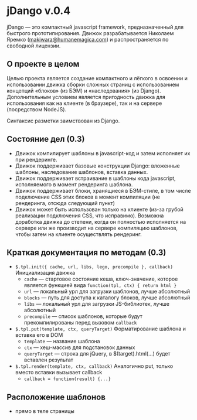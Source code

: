 jDango v.0.4 
============

jDango — это компактный javascript framework, предназначенный для быстрого прототипирования.
Движок разрабатывается Николаем Яремко (makiwara@humanemagica.com) и распространяется по свободной лицензии.


О проекте в целом 
-----------------
Целью проекта является создание компактного и лёгкого в освоении и использовании движка сборки сложных страниц с использованием концепций «блоков» (из БЭМ) и «наследования» (из Django). Дополнительным условием является пригодность движка для использования как на клиенте (в браузере), так и на сервере (посредством NodeJS).

Синтаксис разметки заимствован из Django. 


Состояние дел (0.3)
-------------------
* Движок компилирует шаблоны в javascript-код и затем исполняет их при рендеринге.
* Движок поддерживает базовые конструкции Django: вложенные шаблоны, наследование шаблонов, вставка данных.
* Движок поддерживает встраивание в шаблоны кода javascript, исполняемого в момент рендеринга шаблона.
* Движок поддерживает блоки, хранящиеся в БЭМ-стиле, в том числе подключение CSS этих блоков в момент компиляции (не рендеринга, отсюда следующий пункт)
* Движок может быть использован только на клиенте (из-за грубой реализации подключения CSS, что исправимо). Возможна доработка движка до степени, когда он полностью исполняется на сервере или же производит на сервере компиляцию шаблонов, чтобы затем на клиенте осуществлять рендеринг.


Краткая документация по методам (0.3)
---------------------------------------
* `$.tpl.init({ cache, url, libs, lego, precompile }, callback)`
  Инициализация движка
  - `cache` —  стартовое состояние кеша, ключ-значение, которое является функцией вида `function(tpl, ctx) { return html }`
  - `url` — локальный урл для загрузки шаблонов, лучше абсолютный
  - `blocks` —  путь для доступа к каталогу блоков, лучше абсолютный
  - `libs` — локальный урл для загрузки JS-библиотек, лучше абсолютный
  - `precompile` — список шаблонов, которые будут прекомпилированы перед вызовом `callback`
* `$.tpl.put(template, ctx, queryTarget)`
  Форматирование шаблона и вставка его в DOM
  - `template` — название шаблона
  - `ctx` — хеш-массив для подстановок данных
  - `queryTarget` — строка для jQuery, в $(target).html(...) будет вставлен результат
* `$.tpl.render(template, ctx, callback)`
  Аналогично put, только вместо вставки вызывает callback
  - `callback = function(result) {...}`

Расположение шаблонов
---------------------
* прямо в теле страницы
  <script type="text/html" id="templateName" parent="parentTemplateName">...<;/script>
* в отдельных файлах (будут загружены асинхронно в момент компиляции), 
  в этом случае имя шаблона = имя файла

Синтаксис шаблонов (0.3)
------------------------
* `{{key}}` — вставляет `ctx['key']`
* `{{*}}` — вставляет название текущего шаблона, самого верхнего в цепи наследования
    (экстремально полезно для лего-блоков)
* `{% extends "parentTemplateName" %}` - наследование шаблона из другого, как в Django
* `{% block blockName %}...{% endblock %}` - блоки для наследования, как в Django
* `{% include "templateName" %}` - вложенные шаблоны 
    - могут быть в каталоге `blocks/b-XXXXX/b-XXXX.html`, тогда достаточно `{% include "b-XXXX" %}`
      при этом всегда пытаемся загрузить CSS-файл с тем же именем.
* `{% template subtemplateName %}...{% endtemplate %}` - много шаблонов в одном файле
    - используются по адресу `templateName/subtemplateName`, например:
        `{% include "library.html/help" %}`
  NB: нельзя вкладывать друг в друга
* `{% for (var i=0; i<2; i++) { %}...{% } %}` - управляющие структуры на яваскрипте
  NB: не забудьте фигурные скобки!
  Доступ к хеш-массиву подстановок: `ctx[...]`
  Доступ к шаблонизатору: `tpl.render(...)`
  Структура выполнения не поддерживает замыканий
  Переменные из управляющих структур недоступны в шаблонах, для их вывода нужно написать так
    `{% _+=i; %}`
* `{% load "libraryName" %}` - загрузка js-библиотек
  В настоящее время эти библиотеки становятся доступными для всех шаблонов.
    - можно подгружать из блоков `{% load "b-XXXX" %}` и `{% load "b-XXXX/scriptName.js" %}`
  Хочется в дальнейшем:
    - научиться привязывать их загрузку или выполнение к рендерингу определённого шаблона.
      Главным образом речь идёт о привязке выполнения, а не загрузки.
    - дать простой инструмент создания фильтров и тегов, как в Django
